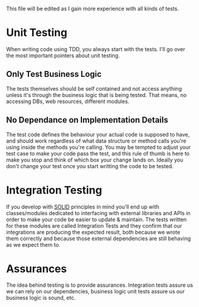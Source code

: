 This file will be edited as I gain more experience with all kinds of tests.

# Unit Testing
When writing code using TDD, you always start with the tests. I'll go over the most important pointers about unit testing.

## Only Test Business Logic
The tests themselves should be self contained and not access anything unless it's through the business logic that is being tested. That means, no accessing DBs, web resources, different modules.

## No Dependance on Implementation Details
The test code defines the behaviour your actual code is supposed to have, and should work regardless of what data structure or method calls you're using inside the methods you're calling. You may be tempted to adjust your test case to make your code pass the test, and this rule of thumb is here to make you stop and think of which box your change lands on. Ideally you don't change your test once you start writting the code to be tested.

# Integration Testing
If you develop with [SOLID](SOLID.md) principles in mind you'll end up with classes/modules dedicated to interfacing with external libraries and APIs in order to make your code be easier to update & maintain. The tests written for these modules are called Integration Tests and they confirm that our integrations are producing the expected result, both because we wrote them correctly and because those external dependencies are still behaving as we expect them to.

# Assurances
The idea behind testing is to provide assurances. Integration tests assure us we can rely on our dependencies, business logic unit tests assure us our business logic is sound, etc.
